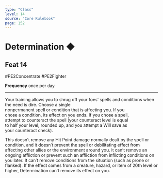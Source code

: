 ```yaml
---
type: "Class"
level: 14
source: "Core Rulebook"
page: 152
---
```

# Determination ◆
## Feat 14
#PE2Concentrate #PE2Fighter

**Frequency** once per day

---
 
Your training allows you to shrug off your foes’ spells and conditions when the need is dire. Choose a single  
nonpermanent spell or condition that is affecting you. If you  
chose a condition, its effect on you ends. If you chose a spell,  
attempt to counteract the spell (your counteract level is equal  
to half your level, rounded up, and you attempt a Will save as  
your counteract check).

This doesn’t remove any Hit Point damage normally dealt by the spell or condition, and it doesn’t prevent the spell or debilitating effect from affecting other allies or the environment around you. It can’t remove an ongoing affliction or prevent such an affliction from inflicting conditions on you later. It can’t remove conditions from the situation (such as prone or flanked). If the effect comes from a creature, hazard, or item of 20th level or higher, Determination can’t remove its effect on you.